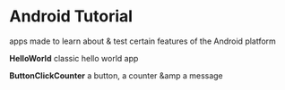 # Android Tutorial
apps made to learn about &amp; test certain features of the Android platform

**HelloWorld** classic hello world app

**ButtonClickCounter** a button, a counter &amp a message
